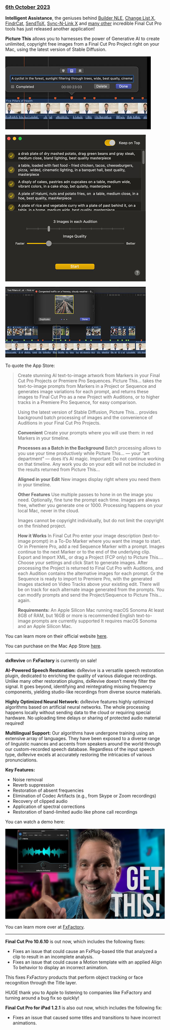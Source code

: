 ### [6th October 2023](/news/20231006)

**Intelligent Assistance**, the geniuses behind [Builder NLE](/ecosystem/tools/#builder-nle), [Change List X](/ecosystem/tools/#change-list-x), [FindrCat](/ecosystem/tools/#findrcat), [SendToX](/ecosystem/tools/#sendtox), [Sync-N-Link X](/ecosystem/tools/#sync-n-link-x) and [many other](https://intelligentassistance.com) incredible Final Cut Pro tools has just released another application!

**Picture This** allows you to harnesses the power of Generative AI to create unlimited, copyright free images from a Final Cut Pro Project right on your Mac, using the latest version of Stable Diffusion.

![](/static/picture-this-01.jpeg)

![](/static/picture-this-02.jpeg)

![](/static/picture-this-03.jpeg)

To quote the App Store:

> Create stunning AI text-to-image artwork from Markers in your Final Cut Pro Projects or Premiere Pro Sequences. Picture This… takes the text-to-image prompts from Markers in a Project or Sequence and generates image variations for each prompt, and returns these images to Final Cut Pro as a new Project with Auditions, or to higher tracks in a Premiere Pro Sequence, for easy comparison.
>
> Using the latest version of Stable Diffusion, Picture This… provides background batch processing of images and the convenience of Auditions in your Final Cut Pro Projects.
>
> **Convenient**
> Create your prompts where you will use them: in red Markers in your timeline.
>
> **Processes as a Batch in the Background**
> Batch processing allows to you use your time productively while Picture This… — your “art department” — does it’s AI magic.
> Important: Do not continue working on that timeline. Any work you do on your edit will not be included in the results returned from Picture This…
>
> **Aligned in your Edit**
> New images display right where you need them in your timeline.
>
> **Other Features**
> Use multiple passes to hone in on the image you need. Optionally, fine tune the prompt each time.
> Images are always free, whether you generate one or 1000.
> Processing happens on your local Mac, never in the cloud.
>
> Images cannot be copyright individually, but do not limit the copyright on the finished project.
>
> **How it Works**
> In Final Cut Pro enter your image description (text-to-image prompt) in a To-Do Marker where you want the image to start. Or in Premiere Pro, add a red Sequence Marker with a prompt. Images continue to the next Marker or to the end of the underlying clip.
> Export and Import XML, or drag a Project (FCP only) to Picture This….
> Choose your settings and click Start to generate images.
> After processing the Project is returned to Final Cut Pro with Auditions, and each Audition contains the alternative images for each prompt. Or the Sequence is ready to import to Premiere Pro, with the generated images stacked on Video Tracks above your existing edit. There will be on track for each alternate image generated from the prompts.
> You can modify prompts and send the Project/Sequence to Picture This… again.
>
> **Requirements:**
> An Apple Silicon Mac running macOS Sonoma
> At least 8GB of RAM, but 16GB or more is recommended
> English text-to-image prompts are currently supported
> It requires macOS Sonoma and an Apple Silicon Mac.

You can learn more on their official website [here](https://intelligentassistance.com/picture-this-fcp.html).

You can purchase on the Mac App Store [here](https://apps.apple.com/us/app/picture-this/id6466822042).

---

**dxRevive** on **FxFactory** is currently on sale!

**AI-Powered Speech Restoration:**
dxRevive is a versatile speech restoration plugin, dedicated to enriching the quality of various dialogue recordings. Unlike many other restoration plugins, dxRevive doesn’t merely filter the signal. It goes beyond, identifying and reintegrating missing frequency components, yielding studio-like recordings from diverse source materials.

**Highly Optimized Neural Network:**
dxRevive features highly optimized algorithms based on artificial neural networks. The whole processing happens locally without sending data to the cloud or requiring special hardware. No uploading time delays or sharing of protected audio material required!

**Multilingual Support:**
Our algorithms have undergone training using an extensive array of languages. They have been exposed to a diverse range of linguistic nuances and accents from speakers around the world through our custom-recorded speech database. Regardless of the input speech type, dxRevive excels at accurately restoring the intricacies of various pronunciations.

**Key Features:**
- Noise removal
- Reverb suppression
- Restoration of absent frequencies
- Elimination of Codec Artifacts (e.g., from Skype or Zoom recordings)
- Recovery of clipped audio
- Application of spectral corrections
- Restoration of band-limited audio like phone call recordings

You can watch a demo here:

[![](/static/dxrevive.jpeg)](https://www.youtube.com/watch?v=SP_8Lr2WTns)

You can learn more over at [FxFactory](https://fxfactory.com/info/dxrevive/).

---

**Final Cut Pro 10.6.10** is out now, which includes the following fixes:

- Fixes an issue that could cause an FxPlug-based title that analyzed a clip to result in an incomplete analysis.
- Fixes an issue that could cause a Motion template with an applied Align To behavior to display an incorrect animation.

This fixes FxFactory products that perform object tracking or face recognition through the Title layer.

HUGE thank you to Apple to listening to companies like FxFactory and turning around a bug fix so quickly!

**Final Cut Pro for iPad 1.2.1** is also out now, which includes the following fix:

- Fixes an issue that caused some titles and transitions to have incorrect animations.
